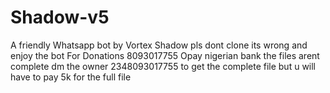 # Shadow-v5
A friendly Whatsapp bot by Vortex Shadow pls dont clone its wrong and enjoy the bot
For Donations 8093017755 Opay nigerian bank the files arent complete dm the owner 2348093017755 to get the complete file but u will have to pay 5k for the full file
